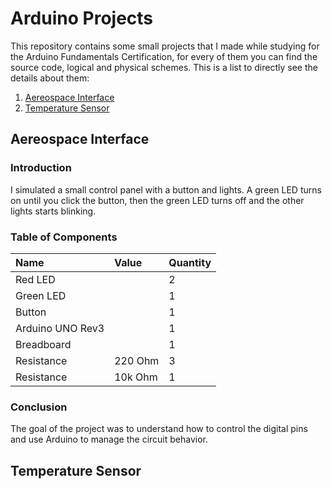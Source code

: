# Arduino Projects

This repository contains some small projects that I made while studying for the Arduino Fundamentals Certification, for every of them you can find the source code, logical and physical schemes. This is a list to directly see the details about them:
1. [Aereospace Interface](#aereospace-interface)
2. [Temperature Sensor](#temperature-sensor)

## Aereospace Interface

### Introduction
I simulated a small control panel with a button and lights. A green LED turns on until you click the button, then the green LED turns off and the other lights starts blinking.

### Table of Components
| Name | Value | Quantity |
| :------ | :------ | :------ |
| Red LED |  | 2 |
| Green LED |  | 1 |
| Button |  | 1 |
| Arduino UNO Rev3 |  | 1 |
| Breadboard |  | 1 |
| Resistance | 220 Ohm | 3 |
| Resistance | 10k Ohm | 1 |

### Conclusion
The goal of the project was to understand how to control the digital pins and use Arduino to manage the circuit behavior. 

## Temperature Sensor
